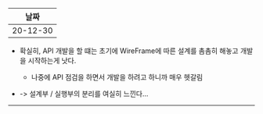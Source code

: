 |날짜|
|-|
|20-12-30|

* 확실히, API 개발을 할 떄는 초기에 WireFrame에 따른 설계를 촘촘히 해놓고 개발을 시작하는게 낫다.
  * 나중에 API 점검을 하면서 개발을 하려고 하니까 매우 헷갈림
  
* -> 설계부 / 실행부의 분리를 여실히 느낀다...
<hr/>